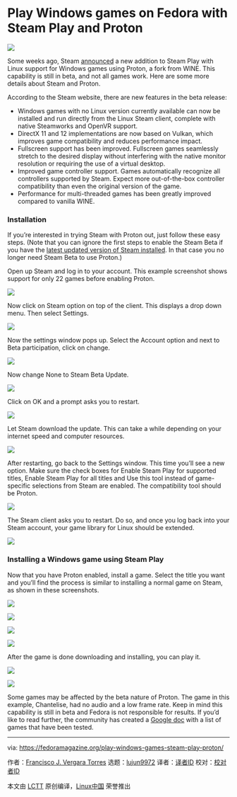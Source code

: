 Play Windows games on Fedora with Steam Play and Proton
======

![](https://fedoramagazine.org/wp-content/uploads/2018/09/steam-proton-816x345.jpg)

Some weeks ago, Steam [announced][1] a new addition to Steam Play with Linux support for Windows games using Proton, a fork from WINE. This capability is still in beta, and not all games work. Here are some more details about Steam and Proton.

According to the Steam website, there are new features in the beta release:

  * Windows games with no Linux version currently available can now be installed and run directly from the Linux Steam client, complete with native Steamworks and OpenVR support.
  * DirectX 11 and 12 implementations are now based on Vulkan, which improves game compatibility and reduces performance impact.
  * Fullscreen support has been improved. Fullscreen games seamlessly stretch to the desired display without interfering with the native monitor resolution or requiring the use of a virtual desktop.
  * Improved game controller support. Games automatically recognize all controllers supported by Steam. Expect more out-of-the-box controller compatibility than even the original version of the game.
  * Performance for multi-threaded games has been greatly improved compared to vanilla WINE.



### Installation

If you’re interested in trying Steam with Proton out, just follow these easy steps. (Note that you can ignore the first steps to enable the Steam Beta if you have the [latest updated version of Steam installed][2]. In that case you no longer need Steam Beta to use Proton.)

Open up Steam and log in to your account. This example screenshot shows support for only 22 games before enabling Proton.

![][3]

Now click on Steam option on top of the client. This displays a drop down menu. Then select Settings.

![][4]

Now the settings window pops up. Select the Account option and next to Beta participation, click on change.

![][5]

Now change None to Steam Beta Update.

![][6]

Click on OK and a prompt asks you to restart.

![][7]

Let Steam download the update. This can take a while depending on your internet speed and computer resources.

![][8]

After restarting, go back to the Settings window. This time you’ll see a new option. Make sure the check boxes for Enable Steam Play for supported titles, Enable Steam Play for all titles and Use this tool instead of game-specific selections from Steam are enabled. The compatibility tool should be Proton.

![][9]

The Steam client asks you to restart. Do so, and once you log back into your Steam account, your game library for Linux should be extended.

![][10]

### Installing a Windows game using Steam Play

Now that you have Proton enabled, install a game. Select the title you want and you’ll find the process is similar to installing a normal game on Steam, as shown in these screenshots.

![][11]

![][12]

![][13]

![][14]

After the game is done downloading and installing, you can play it.

![][15]

![][16]

Some games may be affected by the beta nature of Proton. The game in this example, Chantelise, had no audio and a low frame rate. Keep in mind this capability is still in beta and Fedora is not responsible for results. If you’d like to read further, the community has created a [Google doc][17] with a list of games that have been tested.


--------------------------------------------------------------------------------

via: https://fedoramagazine.org/play-windows-games-steam-play-proton/

作者：[Francisco J. Vergara Torres][a]
选题：[lujun9972](https://github.com/lujun9972)
译者：[译者ID](https://github.com/译者ID)
校对：[校对者ID](https://github.com/校对者ID)

本文由 [LCTT](https://github.com/LCTT/TranslateProject) 原创编译，[Linux中国](https://linux.cn/) 荣誉推出

[a]: https://fedoramagazine.org/author/patxi/
[1]: https://steamcommunity.com/games/221410/announcements/detail/1696055855739350561
[2]: https://fedoramagazine.org/third-party-repositories-fedora/
[3]: https://fedoramagazine.org/wp-content/uploads/2018/09/listOfGamesLinux-300x197.png
[4]: https://fedoramagazine.org/wp-content/uploads/2018/09/1-300x169.png
[5]: https://fedoramagazine.org/wp-content/uploads/2018/09/2-300x196.png
[6]: https://fedoramagazine.org/wp-content/uploads/2018/09/4-300x272.png
[7]: https://fedoramagazine.org/wp-content/uploads/2018/09/6-300x237.png
[8]: https://fedoramagazine.org/wp-content/uploads/2018/09/7-300x126.png
[9]: https://fedoramagazine.org/wp-content/uploads/2018/09/10-300x237.png
[10]: https://fedoramagazine.org/wp-content/uploads/2018/09/12-300x196.png
[11]: https://fedoramagazine.org/wp-content/uploads/2018/09/13-300x196.png
[12]: https://fedoramagazine.org/wp-content/uploads/2018/09/14-300x195.png
[13]: https://fedoramagazine.org/wp-content/uploads/2018/09/15-300x196.png
[14]: https://fedoramagazine.org/wp-content/uploads/2018/09/16-300x195.png
[15]: https://fedoramagazine.org/wp-content/uploads/2018/09/Screenshot-from-2018-08-30-15-14-59-300x169.png
[16]: https://fedoramagazine.org/wp-content/uploads/2018/09/Screenshot-from-2018-08-30-15-19-34-300x169.png
[17]: https://docs.google.com/spreadsheets/d/1DcZZQ4HL_Ol969UbXJmFG8TzOHNnHoj8Q1f8DIFe8-8/edit#gid=1003113831
